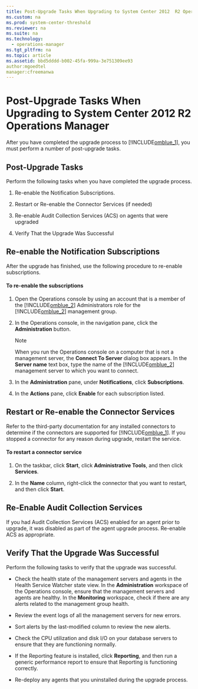 ```yaml
---
title: Post-Upgrade Tasks When Upgrading to System Center 2012  R2 Operations Manager
ms.custom: na
ms.prod: system-center-threshold
ms.reviewer: na
ms.suite: na
ms.technology: 
  - operations-manager
ms.tgt_pltfrm: na
ms.topic: article
ms.assetid: bbd5dddd-b002-45fa-999a-3e751309ee93
author:mgoedtel
manager:cfreemanwa
---
```

# Post-Upgrade Tasks When Upgrading to System Center 2012  R2 Operations Manager
After you have completed the upgrade process to [!INCLUDE[omblue_1](../../om/manage/includes/omblue_1_md.md)], you must perform a number of post\-upgrade tasks.  
  
## Post\-Upgrade Tasks  
Perform the following tasks when you have completed the upgrade process.  
  
1.  Re\-enable the Notification Subscriptions.  
  
2.  Restart or Re\-enable the Connector Services \(if needed\)  
  
3.  Re\-enable Audit Collection Services \(ACS\) on agents that were upgraded  
  
4.  Verify That the Upgrade Was Successful  
  
## Re\-enable the Notification Subscriptions  
After the upgrade has finished, use the following procedure to re\-enable subscriptions.  
  
#### To re\-enable the subscriptions  
  
1.  Open the Operations console by using an account that is a member of the [!INCLUDE[omblue_2](../../om/manage/includes/omblue_2_md.md)] Administrators role for the [!INCLUDE[omblue_2](../../om/manage/includes/omblue_2_md.md)] management group.  
  
2.  In the Operations console, in the navigation pane, click the **Administration** button.  
  
    > [!NOTE]  
    > When you run the Operations console on a computer that is not a management server, the **Connect To Server** dialog box appears. In the **Server name** text box, type the name of the [!INCLUDE[omblue_2](../../om/manage/includes/omblue_2_md.md)] management server to which you want to connect.  
  
3.  In the **Administration** pane, under **Notifications**, click **Subscriptions**.  
  
4.  In the **Actions** pane, click **Enable** for each subscription listed.  
  
## Restart or Re\-enable the Connector Services  
Refer to the third\-party documentation for any installed connectors to determine if the connectors are supported for [!INCLUDE[omblue_1](../../om/manage/includes/omblue_1_md.md)].  If you stopped a connector for any reason during upgrade, restart the service.  
  
#### To restart a connector service  
  
1.  On the taskbar, click **Start**, click **Administrative Tools**, and then click **Services**.  
  
2.  In the **Name** column, right\-click the connector that you want to restart, and then click **Start**.  
  
## Re\-Enable Audit Collection Services  
If you had Audit Collection Services \(ACS\) enabled for an agent prior to upgrade, it was disabled as part of the agent upgrade process. Re\-enable ACS as appropriate.  
  
## Verify That the Upgrade Was Successful  
Perform the following tasks to verify that the upgrade was successful.  
  
-   Check the health state of the management servers and agents in the Health Service Watcher state view. In the **Administration** workspace of the Operations console, ensure that the management servers and agents are healthy. In the **Monitoring** workspace, check if there are any alerts related to the management group health.  
  
-   Review the event logs of all the management servers for new errors.  
  
-   Sort alerts by the last\-modified column to review the new alerts.  
  
-   Check the CPU utilization and disk I\/O on your database servers to ensure that they are functioning normally.  
  
-   If the Reporting feature is installed, click **Reporting**, and then run a generic performance report to ensure that Reporting is functioning correctly.  
  
-   Re\-deploy any agents that you uninstalled during the upgrade process.  
  
